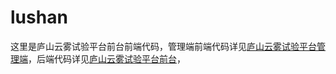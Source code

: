 # lushan

这里是庐山云雾试验平台前台前端代码，管理端前端代码详见[庐山云雾试验平台管理端](https://gitee.com/guoheng85/lushan_front)，后端代码详见[庐山云雾试验平台前台](https://gitee.com/guoheng85/lushan)，